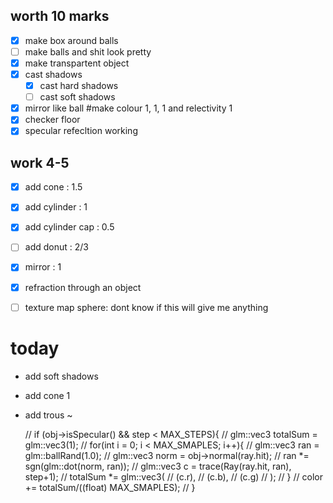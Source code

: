 
## worth 10 marks
- [x] make box around balls
- [ ] make balls and shit look pretty
- [x] make transpartent object
- [x] cast shadows
    - [x] cast hard shadows
    - [ ] cast soft shadows

- [x] mirror like ball #make colour 1, 1, 1 and relectivity 1
- [x] checker floor
- [x] specular refecltion working

## work 4-5
- [x] add cone : 1.5
- [x] add cylinder : 1
- [x] add cylinder cap : 0.5
- [ ] add donut : 2/3
- [x] mirror : 1
- [x] refraction through an object
- [ ] texture map sphere: dont know if this will give me anything



# today
- add soft shadows
- add cone 1
- add trous ~

	// if (obj->isSpecular() && step < MAX_STEPS){
	// 	glm::vec3 totalSum = glm::vec3(1);
	// 	for(int i = 0; i < MAX_SMAPLES; i++){
	// 		glm::vec3 ran = glm::ballRand(1.0);
	// 		glm::vec3 norm = obj->normal(ray.hit);
	// 		ran *= sgn(glm::dot(norm, ran));
	// 		glm::vec3 c = trace(Ray(ray.hit, ran), step+1); 
	// 		totalSum *= glm::vec3(
	// 			(c.r), 
	// 			(c.b), 
	// 			(c.g)
	// 		);
	// 	}
	// 	color += totalSum/((float) MAX_SMAPLES);
	// }